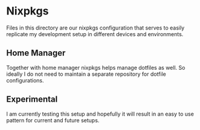 # Nixpkgs

Files in this directory are our nixpkgs configuration that serves to easily replicate my development setup in different devices and environments.

## Home Manager

Together with home manager nixpkgs helps manage dotfiles as well. So ideally I do not need to maintain a separate repository for dotfile configurations.

## Experimental

I am currently testing this setup and hopefully it will result in an easy to use pattern for current and future setups.

